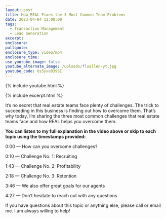 ```yaml
---
layout: post
title: How REAL Fixes the 3 Most Common Team Problems
date: 2023-04-04 12:00:00
tags:
  - Transaction Management
  - Lead Generation
excerpt:
enclosure:
pullquote:
enclosure_type: video/mp4
enclosure_time:
use_youtube_image: false
youtube_alternate_image: /uploads/fluellen-yt.jpg
youtube_code: Us5yveO39SI
---
```

{% include youtube.html %}

{% include excerpt.html %}

It’s no secret that real estate teams face plenty of challenges. The trick to succeeding in this business is finding out how to overcome them. That’s why today, I’m sharing the three most common challenges that real estate teams face and how REAL helps you overcome them.&nbsp;

**You can listen to my full explanation in the video above or skip to each topic using the timestamps provided:**

0:00 — How can you overcome challenges?

0:10 — Challenge No. 1: Recruiting

1:43 — Challenge No. 2: Profitability

2:18 — Challenge No. 3: Retention&nbsp;

3:46 — We also offer great goals for our agents

4:27 — Don’t hesitate to reach out with any questions

If you have questions about this topic or anything else, please call or email me. I am always willing to help!